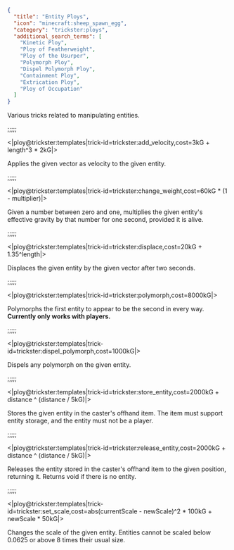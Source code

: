 ```json
{
  "title": "Entity Ploys",
  "icon": "minecraft:sheep_spawn_egg",
  "category": "trickster:ploys",
  "additional_search_terms": [
    "Kinetic Ploy",
    "Ploy of Featherweight",
    "Ploy of the Usurper",
    "Polymorph Ploy",
    "Dispel Polymorph Ploy",
    "Containment Ploy",
    "Extrication Ploy",
    "Ploy of Occupation"
  ]
}
```

Various tricks related to manipulating entities.

;;;;;

<|ploy@trickster:templates|trick-id=trickster:add_velocity,cost=3kG + length^3 * 2kG|>

Applies the given vector as velocity to the given entity.

;;;;;

<|ploy@trickster:templates|trick-id=trickster:change_weight,cost=60kG * (1 - multiplier)|>

Given a number between zero and one, multiplies the given entity's effective gravity by that number for one second, provided it is alive.

;;;;;

<|ploy@trickster:templates|trick-id=trickster:displace,cost=20kG + 1.35^length|>

Displaces the given entity by the given vector after two seconds.

;;;;;

<|ploy@trickster:templates|trick-id=trickster:polymorph,cost=8000kG|>

Polymorphs the first entity to appear to be the second in every way. **Currently only works with players.**

;;;;;

<|ploy@trickster:templates|trick-id=trickster:dispel_polymorph,cost=1000kG|>

Dispels any polymorph on the given entity.

;;;;;

<|ploy@trickster:templates|trick-id=trickster:store_entity,cost=2000kG + distance ^ (distance / 5kG)|>

Stores the given entity in the caster's offhand item. 
The item must support entity storage, and the entity must not be a player.

;;;;;

<|ploy@trickster:templates|trick-id=trickster:release_entity,cost=2000kG + distance ^ (distance / 5kG)|>

Releases the entity stored in the caster's offhand item to the given position, returning it. 
Returns void if there is no entity.

;;;;;

<|ploy@trickster:templates|trick-id=trickster:set_scale,cost=abs(currentScale - newScale)^2 * 100kG + newScale * 50kG|>

Changes the scale of the given entity. Entities cannot be scaled below 0.0625 or above 8 times their usual size.
